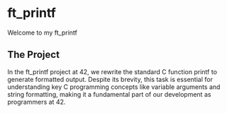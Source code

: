 # ft_printf
Welcome to my ft_printf

## The Project
In the ft_printf project at 42, we rewrite the standard C function printf to generate formatted output. Despite its brevity, this task is essential for understanding key C programming concepts like variable arguments and string formatting, making it a fundamental part of our development as programmers at 42.
